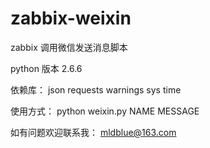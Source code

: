 # zabbix-weixin
zabbix 调用微信发送消息脚本

python 版本 2.6.6

依赖库：
       json
       requests
       warnings
       sys
       time

使用方式：
       python weixin.py NAME MESSAGE

如有问题欢迎联系我：
       mldblue@163.com
